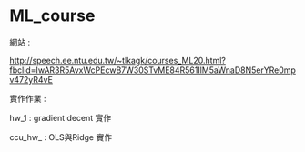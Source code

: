# ML_course 

網站 : 

http://speech.ee.ntu.edu.tw/~tlkagk/courses_ML20.html?fbclid=IwAR3R5AvxWcPEcwB7W30STvME84R561IlM5aWnaD8N5erYRe0mpv472yR4vE

實作作業 : 

hw_1 : gradient decent 實作

ccu_hw_ : OLS與Ridge 實作
